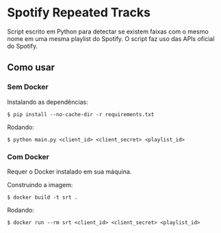 # Spotify Repeated Tracks
Script escrito em Python para detectar se existem faixas com o mesmo nome em uma mesma playlist do Spotify.
O script faz uso das APIs oficial do Spotify.

## Como usar
### Sem Docker
Instalando as dependências:
```
$ pip install --no-cache-dir -r requirements.txt
```

Rodando:
```
$ python main.py <client_id> <client_secret> <playlist_id>
```

### Com Docker
Requer o Docker instalado em sua máquina. 

Construindo a imagem:
```
$ docker build -t srt .
```
Rodando:
```
$ docker run --rm srt <client_id> <client_secret> <playlist_id>
```
